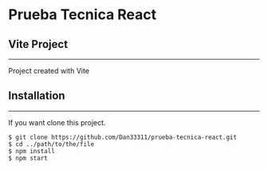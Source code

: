 # Prueba Tecnica React







## Vite Project
***
Project created with Vite

## Installation
***
If you want clone this project. 
```
$ git clone https://github.com/Dan33311/prueba-tecnica-react.git
$ cd ../path/to/the/file
$ npm install
$ npm start
```
<!-- Side information: Running on Heroku that will allow us to use the application. -->

<!-- https://markdown-fighting-games-events.herokuapp.com/ -->